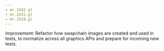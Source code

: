 ```yaml
---
- mr.2432.gl
- mr.2531.gl
- mr.2519.gl
---
```

Improvement: Refactor how swapchain images are created and used in tests, to normalize across all graphics APIs and prepare for incoming new tests.
